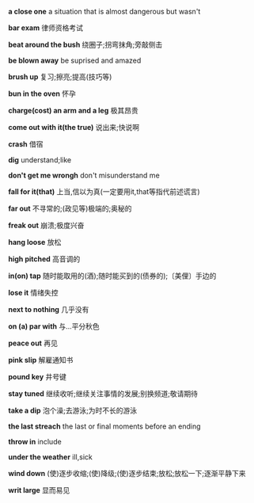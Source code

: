 **a close one** a situation that is almost dangerous but wasn't

**bar exam** 律师资格考试

**beat around the bush** 绕圈子;拐弯抹角;旁敲侧击

**be blown away** be suprised and amazed

**brush up** 复习;擦亮;提高(技巧等)

**bun in the oven** 怀孕

**charge(cost) an arm and a leg** 极其昂贵

**come out with it(the true)** 说出来;快说啊

**crash** 借宿

**dig** understand;like

**don't get me wrongh** don't misunderstand me

**fall for it(that)** 上当,信以为真(一定要用it,that等指代前述谎言)

**far out** 不寻常的;(政见等)极端的;奥秘的

**freak out** 崩溃;极度兴奋

**hang loose** 放松

**high pitched** 高音调的

**in(on) tap** 随时能取用的(酒);随时能买到的(债券的);〔美俚〕手边的

**lose it** 情绪失控

**next to nothing** 几乎没有

**on (a) par with** 与...平分秋色

**peace out** 再见

**pink slip** 解雇通知书

**pound key** 井号键

**stay tuned** 继续收听;继续关注事情的发展;别换频道;敬请期待

**take a dip** 泡个澡;去游泳;为时不长的游泳

**the last streach** the last or final moments before an ending

**throw in** include

**under the weather** ill,sick

**wind down** (使)逐步收缩;(使)降级;(使)逐步结束;放松;放松一下;逐渐平静下来

**writ large** 显而易见